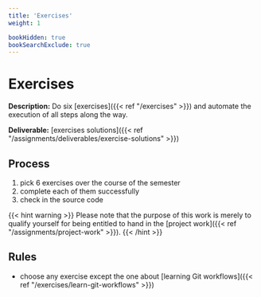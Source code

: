 ```yaml
---
title: 'Exercises'
weight: 1

bookHidden: true
bookSearchExclude: true
---
```



Exercises
=========


__Description:__ Do six [exercises]({{< ref "/exercises" >}}) and automate the execution of all steps along the way.

__Deliverable:__ [exercises solutions]({{< ref "/assignments/deliverables/exercise-solutions" >}})


## Process

1. pick 6 exercises over the course of the semester
2. complete each of them successfully
3. check in the source code

{{< hint warning >}}
Please note that the purpose of this work is merely to qualify yourself for being entitled to hand in the
[project work]({{< ref "/assignments/project-work" >}}).
{{< /hint >}}


## Rules

* choose any exercise except the one about [learning Git workflows]({{< ref "/exercises/learn-git-workflows" >}})
